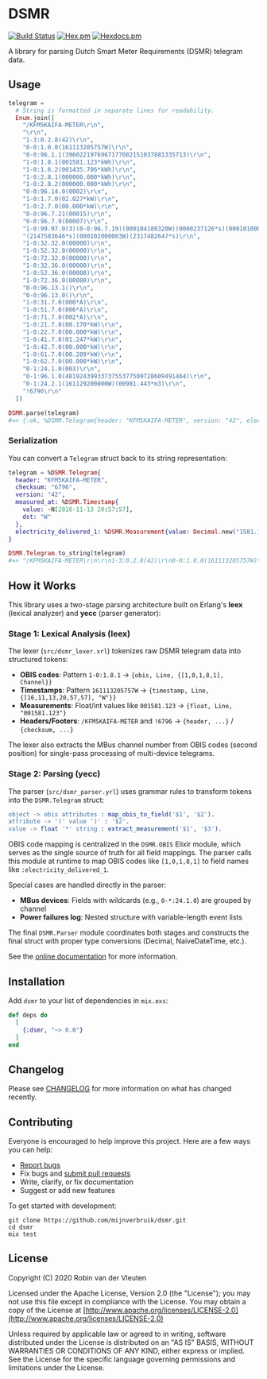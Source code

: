 # DSMR

[![Build Status](https://img.shields.io/github/actions/workflow/status/mijnverbruik/dsmr/test.yml?branch=main&style=flat-square)](https://github.com/mijnverbruik/dsmr/actions?query=workflow%3Atest)
[![Hex.pm](https://img.shields.io/hexpm/v/dsmr.svg?style=flat-square)](https://hex.pm/packages/dsmr)
[![Hexdocs.pm](https://img.shields.io/badge/hex-docs-blue.svg?style=flat-square)](https://hexdocs.pm/dsmr/)

<!-- MDOC !-->

A library for parsing Dutch Smart Meter Requirements (DSMR) telegram data.

## Usage

```elixir
telegram =
  # String is formatted in separate lines for readability.
  Enum.join([
    "/KFM5KAIFA-METER\r\n",
    "\r\n",
    "1-3:0.2.8(42)\r\n",
    "0-0:1.0.0(161113205757W)\r\n",
    "0-0:96.1.1(3960221976967177082151037881335713)\r\n",
    "1-0:1.8.1(001581.123*kWh)\r\n",
    "1-0:1.8.2(001435.706*kWh)\r\n",
    "1-0:2.8.1(000000.000*kWh)\r\n",
    "1-0:2.8.2(000000.000*kWh)\r\n",
    "0-0:96.14.0(0002)\r\n",
    "1-0:1.7.0(02.027*kW)\r\n",
    "1-0:2.7.0(00.000*kW)\r\n",
    "0-0:96.7.21(00015)\r\n",
    "0-0:96.7.9(00007)\r\n",
    "1-0:99.97.0(3)(0-0:96.7.19)(000104180320W)(0000237126*s)(000101000001W)",
    "(2147583646*s)(000102000003W)(2317482647*s)\r\n",
    "1-0:32.32.0(00000)\r\n",
    "1-0:52.32.0(00000)\r\n",
    "1-0:72.32.0(00000)\r\n",
    "1-0:32.36.0(00000)\r\n",
    "1-0:52.36.0(00000)\r\n",
    "1-0:72.36.0(00000)\r\n",
    "0-0:96.13.1()\r\n",
    "0-0:96.13.0()\r\n",
    "1-0:31.7.0(000*A)\r\n",
    "1-0:51.7.0(006*A)\r\n",
    "1-0:71.7.0(002*A)\r\n",
    "1-0:21.7.0(00.170*kW)\r\n",
    "1-0:22.7.0(00.000*kW)\r\n",
    "1-0:41.7.0(01.247*kW)\r\n",
    "1-0:42.7.0(00.000*kW)\r\n",
    "1-0:61.7.0(00.209*kW)\r\n",
    "1-0:62.7.0(00.000*kW)\r\n",
    "0-1:24.1.0(003)\r\n",
    "0-1:96.1.0(4819243993373755377509728609491464)\r\n",
    "0-1:24.2.1(161129200000W)(00981.443*m3)\r\n",
    "!6796\r\n"
  ])

DSMR.parse(telegram)
#=> {:ok, %DSMR.Telegram{header: "KFM5KAIFA-METER", version: "42", electricity_delivered_1: %Measurement{unit: "kWh",value: Decimal.new("1581.123")}, ...]}
```

### Serialization

You can convert a `Telegram` struct back to its string representation:

```elixir
telegram = %DSMR.Telegram{
  header: "KFM5KAIFA-METER",
  checksum: "6796",
  version: "42",
  measured_at: %DSMR.Timestamp{
    value: ~N[2016-11-13 20:57:57],
    dst: "W"
  },
  electricity_delivered_1: %DSMR.Measurement{value: Decimal.new("1581.123"), unit: "kWh"}
}

DSMR.Telegram.to_string(telegram)
#=> "/KFM5KAIFA-METER\r\n\r\n1-3:0.2.8(42)\r\n0-0:1.0.0(161113205757W)\r\n1-0:1.8.1(001581.123*kWh)\r\n!6796\r\n"
```

<!-- MDOC !-->

## How it Works

This library uses a two-stage parsing architecture built on Erlang's **leex** (lexical analyzer) and **yecc** (parser generator):

### Stage 1: Lexical Analysis (leex)

The lexer (`src/dsmr_lexer.xrl`) tokenizes raw DSMR telegram data into structured tokens:

- **OBIS codes**: Pattern `1-0:1.8.1` → `{obis, Line, {[1,0,1,8,1], Channel}}`
- **Timestamps**: Pattern `161113205757W` → `{timestamp, Line, {[16,11,13,20,57,57], "W"}}`
- **Measurements**: Float/int values like `001581.123` → `{float, Line, "001581.123"}`
- **Headers/Footers**: `/KFM5KAIFA-METER` and `!6796` → `{header, ...}` / `{checksum, ...}`

The lexer also extracts the MBus channel number from OBIS codes (second position) for single-pass processing of multi-device telegrams.

### Stage 2: Parsing (yecc)

The parser (`src/dsmr_parser.yrl`) uses grammar rules to transform tokens into the `DSMR.Telegram` struct:

```erlang
object -> obis attributes : map_obis_to_field('$1', '$2').
attribute -> '(' value ')' : '$2'.
value -> float '*' string : extract_measurement('$1', '$3').
```

OBIS code mapping is centralized in the `DSMR.OBIS` Elixir module, which serves as the single source of truth for all field mappings. The parser calls this module at runtime to map OBIS codes like `[1,0,1,8,1]` to field names like `:electricity_delivered_1`.

Special cases are handled directly in the parser:
- **MBus devices**: Fields with wildcards (e.g., `0-*:24.1.0`) are grouped by channel
- **Power failures log**: Nested structure with variable-length event lists

The final `DSMR.Parser` module coordinates both stages and constructs the final struct with proper type conversions (Decimal, NaiveDateTime, etc.).

See the [online documentation](https://hexdocs.pm/dsmr) for more information.

## Installation

Add `dsmr` to your list of dependencies in `mix.exs`:

```elixir
def deps do
  [
    {:dsmr, "~> 0.6"}
  ]
end
```

## Changelog

Please see [CHANGELOG](CHANGELOG.md) for more information on what has changed recently.

## Contributing

Everyone is encouraged to help improve this project. Here are a few ways you can help:

- [Report bugs](https://github.com/mijnverbruik/dsmr/issues)
- Fix bugs and [submit pull requests](https://github.com/mijnverbruik/dsmr/pulls)
- Write, clarify, or fix documentation
- Suggest or add new features

To get started with development:

```
git clone https://github.com/mijnverbruik/dsmr.git
cd dsmr
mix test
```

## License

Copyright (C) 2020 Robin van der Vleuten

Licensed under the Apache License, Version 2.0 (the "License");
you may not use this file except in compliance with the License.
You may obtain a copy of the License at [http://www.apache.org/licenses/LICENSE-2.0](http://www.apache.org/licenses/LICENSE-2.0)

Unless required by applicable law or agreed to in writing, software
distributed under the License is distributed on an "AS IS" BASIS,
WITHOUT WARRANTIES OR CONDITIONS OF ANY KIND, either express or implied.
See the License for the specific language governing permissions and
limitations under the License.
